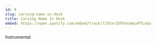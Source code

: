 ```yaml
---
id: 9
slug: carving-name-in-desk
title: Carving Name In Desk
embed: https://open.spotify.com/embed/track/7J3Cer33FEnGsWyxPTLwSa
---
```


Instrumental
